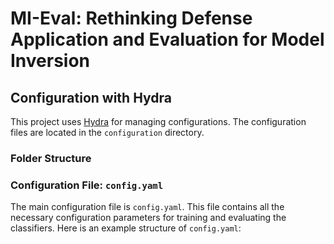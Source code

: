 # MI-Eval: Rethinking Defense Application and Evaluation for Model Inversion

## Configuration with Hydra

This project uses [Hydra](https://hydra.cc/) for managing configurations. The configuration files are located in the `configuration` directory.

### Folder Structure

### Configuration File: `config.yaml`

The main configuration file is `config.yaml`. This file contains all the necessary configuration parameters for training and evaluating the classifiers. Here is an example structure of `config.yaml`:




